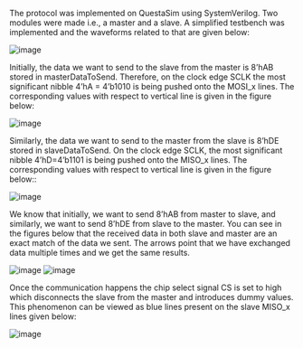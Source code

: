 
The protocol was implemented on QuestaSim using SystemVerilog. Two modules were made i.e., a master and a slave. A simplified testbench was implemented and the waveforms related to that are given below:

![image](https://user-images.githubusercontent.com/61377755/170163040-93bbb1b6-dbf2-4814-ae74-8d1fee096b06.png)

Initially, the data we want to send to the slave from the master is 8’hAB stored in masterDataToSend. Therefore, on the clock edge SCLK the most significant nibble 4’hA = 4’b1010 is being pushed onto the MOSI_x lines. The corresponding values with respect to vertical line is given in the figure below:

![image](https://user-images.githubusercontent.com/61377755/170163123-8cf1da7c-0d22-4700-8316-c00723eeb41a.png)

Similarly, the data we want to send to the master from the slave is 8’hDE stored in slaveDataToSend. On the clock edge SCLK, the most significant nibble 4’hD=4’b1101 is being pushed onto the MISO_x lines. The corresponding values with respect to vertical line is given in the figure below::

![image](https://user-images.githubusercontent.com/61377755/170163172-2b6c8d2a-798f-4003-88e2-40af750ee7a5.png)

We know that initially, we want to send 8’hAB from master to slave, and similarly, we want to send 8’hDE from slave to the master. You can see in the figures below that the received data in both slave and master are an exact match of the data we sent. The arrows point that we have exchanged data multiple times and we get the same results.

![image](https://user-images.githubusercontent.com/61377755/170163202-563e37ad-f65a-48dc-9d45-844fbab671f7.png)
![image](https://user-images.githubusercontent.com/61377755/170163215-44a687d1-abdf-4796-9361-913508ba2c85.png)

Once the communication happens the chip select signal CS is set to high which disconnects the slave from the master and introduces dummy values. This phenomenon can be viewed as blue lines present on the slave MISO_x lines given below: 

![image](https://user-images.githubusercontent.com/61377755/170163251-daccc1cf-c1a1-4db9-b373-2bf3569da960.png)
